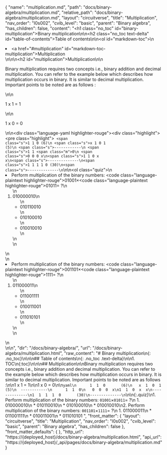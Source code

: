 {
  "name": "multiplication.md",
  "path": "docs/binary-algebra/multiplication.md",
  "relative_path": "docs/binary-algebra/multiplication.md",
  "layout": "circuitverse",
  "title": "Multiplication",
  "nav_order": "l0s002",
  "cvib_level": "basic",
  "parent": "Binary algebra",
  "has_children": false,
  "content": "<h1 class=\"no_toc\" id=\"binary-multiplication\">Binary multiplication</h1>\n\n<h2 class=\"no_toc text-delta\" id=\"table-of-contents\">Table of contents</h2>\n\n<ol id=\"markdown-toc\">\n  <li><a href=\"#multiplication\" id=\"markdown-toc-multiplication\">Multiplication</a></li>\n</ol>\n\n<h2 id=\"multiplication\">Multiplication</h2>\n\n<p>Binary multiplication requires two concepts i.e., binary addition and decimal multiplication. You can refer to the example below which describes how multiplication occurs in binary. It is similar to decimal multiplication. Important points to be noted are as follows :</p>\n\n<p>1 x 1 = 1</p>\n\n<p>1 x 0 = 0</p>\n\n<div class=\"language-yaml highlighter-rouge\"><div class=\"highlight\"><pre class=\"highlight\"><code>      <span class=\"s\">1  1  0       (6)</span>\n   <span class=\"s\">x  1  0  1       (5)</span>\n  <span class=\"s\">------------</span>\n      <span class=\"s\">1  1  </span><span class=\"m\">0</span>\n   <span class=\"s\">0  0  0  x</span>\n<span class=\"s\">1  1  0  x  x</span>\n<span class=\"s\">--------------</span>\n<span class=\"s\">1  1  1  1  0       (30)</span>\n<span class=\"s\">--------------</span>\n</code></pre></div></div>\n\n<ol class=\"quiz\">\n  <li>Perform multiplication of the binary numbers: <code class=\"language-plaintext highlighter-rouge\">01001</code>×<code class=\"language-plaintext highlighter-rouge\">01011</code>= ?\n    <ol>\n      <li>010000010\n        <ul>\n          <li>010110010</li>\n          <li>010100010</li>\n          <li>010010010</li>\n        </ul>\n      </li>\n    </ol>\n  </li>\n  <li>Perform multiplication of the binary numbers: <code class=\"language-plaintext highlighter-rouge\">001101</code>×<code class=\"language-plaintext highlighter-rouge\">1111</code>= ?\n    <ol>\n      <li>011000011\n        <ul>\n          <li>011001111</li>\n          <li>010011001</li>\n          <li>011010101</li>\n        </ul>\n      </li>\n    </ol>\n  </li>\n</ol>\n",
  "dir": "/docs/binary-algebra/",
  "url": "/docs/binary-algebra/multiplication.html",
  "raw_content": "# Binary multiplication\n{: .no_toc}\n\n\n## Table of contents\n{: .no_toc .text-delta}\n\n1. TOC\n{:toc}\n\n\n## Multiplication\n\nBinary multiplication requires two concepts i.e., binary addition and decimal multiplication. You can refer to the example below which describes how multiplication occurs in binary. It is similar to decimal multiplication. Important points to be noted are as follows :\n\n1 x 1 = 1\n\n1 x 0 = 0\n\n```yaml\n      1  1  0       (6)\n   x  1  0  1       (5)\n  ------------\n      1  1  0\n   0  0  0  x\n1  1  0  x  x\n--------------\n1  1  1  1  0       (30)\n--------------\n```\n\n{:.quiz}\n1. Perform multiplication of the binary numbers: `01001`×`01011`= ?\n   1. 010000010\n   * 010110010\n   * 010100010\n   * 010010010\n2. Perform multiplication of the binary numbers: `001101`×`1111`= ?\n   1. 011000011\n   * 011001111\n   * 010011001\n   * 011010101  ",
  "front_matter": {
    "layout": "circuitverse",
    "title": "Multiplication",
    "nav_order": "l0s002",
    "cvib_level": "basic",
    "parent": "Binary algebra",
    "has_children": false
  },
  "front_matter_defaults": {
  },
  "http_url": "https://{deployed_host}/docs/binary-algebra/multiplication.html",
  "api_url": "https://{deployed_host}/_api/pages/docs/binary-algebra/multiplication.md"
}